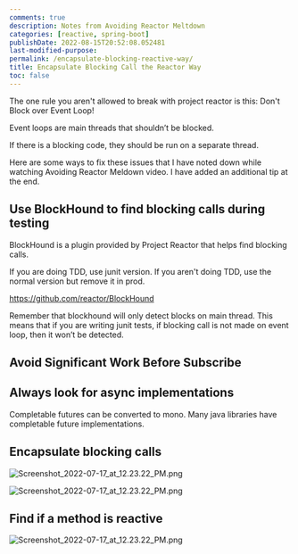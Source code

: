 ```yaml
---
comments: true
description: Notes from Avoiding Reactor Meltdown
categories: [reactive, spring-boot]
publishDate: 2022-08-15T20:52:08.052481
last-modified-purpose:
permalink: /encapsulate-blocking-reactive-way/
title: Encapsulate Blocking Call the Reactor Way
toc: false
---
```


The one rule you aren't allowed to break with project reactor is this: Don't Block over Event Loop!

Event loops are main threads that shouldn’t be blocked. 

If there is a blocking code, they should be run on a separate thread.

Here are some ways to fix these issues that I have noted down while watching Avoiding Reactor Meldown video. I have added an additional tip at the end.

## Use BlockHound to find blocking calls during testing

BlockHound is a plugin provided by Project Reactor that helps find blocking calls.

If you are doing TDD, use junit version. If you aren't doing TDD, use the normal version but remove it in prod.

https://github.com/reactor/BlockHound

Remember that blockhound will only detect blocks on main thread. This means that if you are writing junit tests, if blocking call is not made on event loop, then it won’t be detected.

## Avoid Significant Work Before Subscribe

## Always look for async implementations

Completable futures can be converted to mono. Many java libraries have completable future implementations.

## Encapsulate blocking calls

![Screenshot_2022-07-17_at_12.23.22_PM.png](/images/encapsulate-blocking-reactive-way/1.png) 

![Screenshot_2022-07-17_at_12.23.22_PM.png](/images/encapsulate-blocking-reactive-way/2.png) 

## Find if a method is reactive

![Screenshot_2022-07-17_at_12.23.22_PM.png](/images/encapsulate-blocking-reactive-way/3.png) 